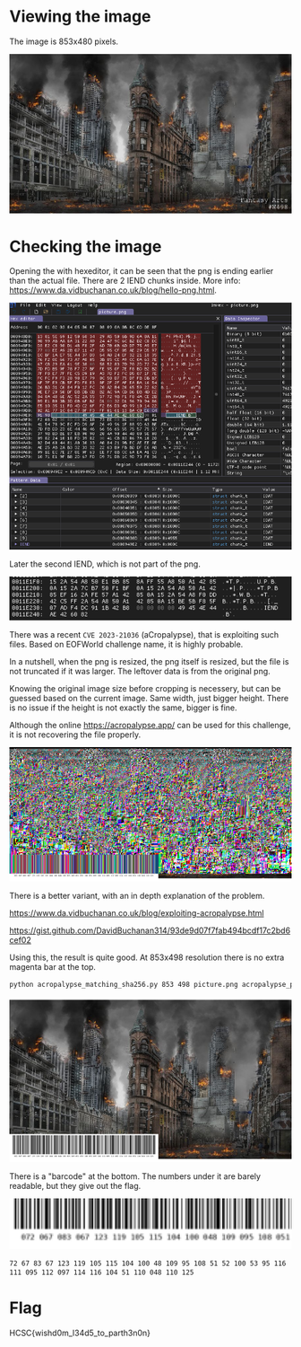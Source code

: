 # Viewing the image

The image is 853x480 pixels.

![](workdir/picture.png)

# Checking the image

Opening the [](workdir/picture.png) with hexeditor, it can be seen that the png is ending earlier than the actual file. There are 2 IEND chunks inside. More info: <https://www.da.vidbuchanan.co.uk/blog/hello-png.html>.

![](screenshots/1.png)

Later the second IEND, which is not part of the png.

![](screenshots/2.png)

There was a recent `CVE 2023-21036` (aCropalypse), that is exploiting such files. Based on EOFWorld challenge name, it is highly probable.

In a nutshell, when the png is resized, the png itself is resized, but the file is not truncated if it was larger. The leftover data is from the original png. 

Knowing the original image  size before cropping is necessery, but can be guessed based on the current image. Same width, just bigger height. There is no issue if the height is not exactly the same, bigger is fine.

Although the online <https://acropalypse.app/> can be used for this challenge, it is not recovering the file properly.

![](screenshots/3.png)

There is a better variant, with an in depth explanation of the problem. 

<https://www.da.vidbuchanan.co.uk/blog/exploiting-acropalypse.html>

<https://gist.github.com/DavidBuchanan314/93de9d07f7fab494bcdf17c2bd6cef02>

Using this, the result is quite good. At 853x498 resolution there is no extra magenta bar at the top.

```bash
python acropalypse_matching_sha256.py 853 498 picture.png acropalypse_py.png
```

![](workdir/acropalypse_py.png)

There is a "barcode" at the bottom. The numbers under it are barely readable, but they give out the flag.

![](screenshots/4.png)

```
72 67 83 67 123 119 105 115 104 100 48 109 95 108 51 52 100 53 95 116 111 095 112 097 114 116 104 51 110 048 110 125
```

# Flag
HCSC{wishd0m_l34d5_to_parth3n0n}

